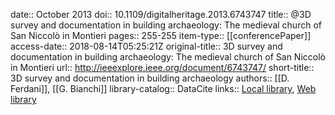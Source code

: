 date:: October 2013
doi:: 10.1109/digitalheritage.2013.6743747
title:: @3D survey and documentation in building archaeology: The medieval church of San Niccol&#x00F2; in Montieri
pages:: 255-255
item-type:: [[conferencePaper]]
access-date:: 2018-08-14T05:25:21Z
original-title:: 3D survey and documentation in building archaeology: The medieval church of San Niccol&#x00F2; in Montieri
url:: http://ieeexplore.ieee.org/document/6743747/
short-title:: 3D survey and documentation in building archaeology
authors:: [[D. Ferdani]], [[G. Bianchi]]
library-catalog:: DataCite
links:: [Local library](zotero://select/groups/2386895/items/77HAP657), [Web library](https://www.zotero.org/groups/2386895/items/77HAP657)
